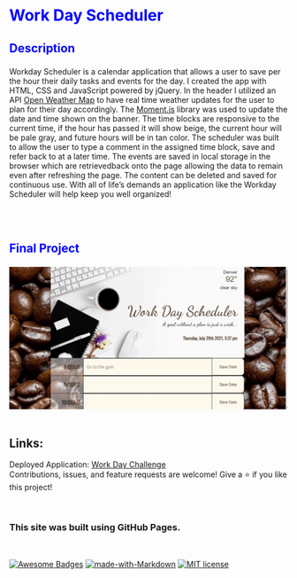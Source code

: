 __<h1 style="color:blue"> Work Day Scheduler</h1>__ 


## __<p style="color:blue">Description</p>__
Workday Scheduler is a calendar application that allows a user to save per the hour their daily tasks and events for the day. I created the app with HTML, CSS and JavaScript powered by jQuery.  In the header I utilized an API [Open Weather Map](https://openweathermap.org/api) to have real time weather updates for the user to plan for their day accordingly. The [Moment.js](https://momentjs.com/) library was used to update the date and time shown on the banner. The time blocks are responsive to the current time, if the hour has passed it will show beige, the current hour will be pale gray, and future hours will be in tan color.  The scheduler was built to allow the user to type a comment in the assigned time block, save and refer back to at a later time. The events are saved in local storage in the browser which are retrievedback onto the page allowing the data to remain even after refreshing the page.  The content can be deleted and saved for continuous use. With all of life’s demands an application like the Workday Scheduler will help keep you well organized!

<br>
</br>

## __<p style="color:blue"> Final Project</p>__
<img src="project-screenshot.jpg">


<br>
</br>



 
## Links:
Deployed Application: [Work Day Challenge](https://sheylapopovich.github.io/work-day-scheduler/)
<br> Contributions, issues, and feature requests are welcome!
Give a ⭐️ if you like this project!

<br>

### This site was built using GitHub Pages.

<br>

[![Awesome Badges](https://img.shields.io/badge/badges-awesome-green.svg)](https://github.com/Naereen/badges) [![made-with-Markdown](https://img.shields.io/badge/Made%20with-Markdown-1f425f.svg)](http://commonmark.org) [![MIT license](https://img.shields.io/badge/License-MIT-blue.svg)](https://lbesson.mit-license.org/)
